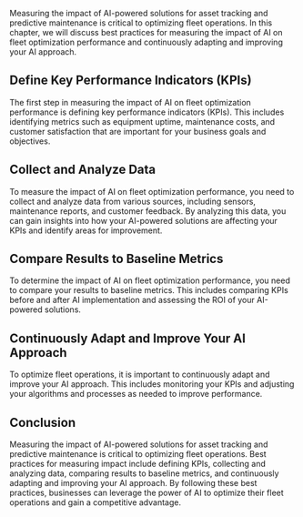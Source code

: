 

Measuring the impact of AI-powered solutions for asset tracking and predictive maintenance is critical to optimizing fleet operations. In this chapter, we will discuss best practices for measuring the impact of AI on fleet optimization performance and continuously adapting and improving your AI approach.

Define Key Performance Indicators (KPIs)
----------------------------------------

The first step in measuring the impact of AI on fleet optimization performance is defining key performance indicators (KPIs). This includes identifying metrics such as equipment uptime, maintenance costs, and customer satisfaction that are important for your business goals and objectives.

Collect and Analyze Data
------------------------

To measure the impact of AI on fleet optimization performance, you need to collect and analyze data from various sources, including sensors, maintenance reports, and customer feedback. By analyzing this data, you can gain insights into how your AI-powered solutions are affecting your KPIs and identify areas for improvement.

Compare Results to Baseline Metrics
-----------------------------------

To determine the impact of AI on fleet optimization performance, you need to compare your results to baseline metrics. This includes comparing KPIs before and after AI implementation and assessing the ROI of your AI-powered solutions.

Continuously Adapt and Improve Your AI Approach
-----------------------------------------------

To optimize fleet operations, it is important to continuously adapt and improve your AI approach. This includes monitoring your KPIs and adjusting your algorithms and processes as needed to improve performance.

Conclusion
----------

Measuring the impact of AI-powered solutions for asset tracking and predictive maintenance is critical to optimizing fleet operations. Best practices for measuring impact include defining KPIs, collecting and analyzing data, comparing results to baseline metrics, and continuously adapting and improving your AI approach. By following these best practices, businesses can leverage the power of AI to optimize their fleet operations and gain a competitive advantage.
